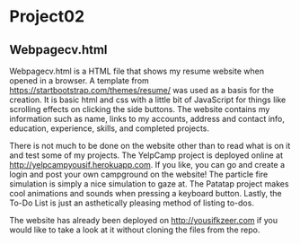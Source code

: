 # Project02
## Webpagecv.html
Webpagecv.html is a HTML file that shows my resume website when opened in a browser. A template from https://startbootstrap.com/themes/resume/ was used as a basis for the creation. It is basic html and css with a little bit of JavaScript for things like scrolling effects on clicking the side buttons. The website contains my information such as name, links to my accounts, address and contact info, education, experience, skills, and completed projects. 

There is not much to be done on the website other than to read what is on it and test some of my projects. The YelpCamp project is deployed online at http://yelpcampyousif.herokuapp.com. If you like, you can go and create a login and post your own campground on the website! The particle fire simulation is  simply a nice simulation to gaze at. The Patatap project makes cool animations and sounds when pressing a keyboard button. Lastly, the To-Do List is just an asthetically pleasing method of listing to-dos. 

The website has already been deployed on http://yousifkzeer.com if you would like to take a look at it without cloning the files from the repo. 
